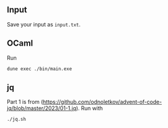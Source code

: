## Input
Save your input as `input.txt`.

## OCaml
Run
```sh
dune exec ./bin/main.exe
```
## jq
Part 1 is from 
(https://github.com/odnoletkov/advent-of-code-jq/blob/master/2023/01-1.jq).
Run with 
```sh
./jq.sh
```
